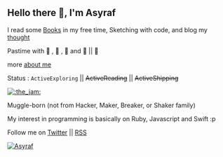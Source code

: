 ## Hello there 👋, I'm Asyraf

I read some <a href="https://asyrafff.com/books/" target="_blank" rel="noopener noreferrer">Books</a> in my free time,  Sketching with code, and blog my <a href="https://asyrafff.com/blog/" target="_blank" rel="noopener noreferrer">thought</a>

Pastime with  , 💎 , 🎹 and 🎸 || 🤘

more <a href="https://asyrafff.com/about/" target="_blank" rel="noopener noreferrer">about me</a>

Status : `ActiveExploring` || ~~ActiveReading~~ || ~~ActiveShipping~~

[![:the_jam:](https://cdn.discordapp.com/emojis/745354525958996138.gif?v=1)](https://asyrafff.com/)

Muggle-born (not from Hacker, Maker, Breaker, or Shaker family)

My interest in programming is basically on Ruby, Javascript and Swift :p 

Follow me on [Twitter](https://twitter.com/asyr0f) || [RSS](https://asyrafff.com/feed/)

[![Asyraf](https://raw.githubusercontent.com/J2TEAM/J2TEAM/main/dino.gif)](https://asyrafff.com/)

<!--
**asyraffff/asyraffff** is a ✨ _special_ ✨ repository because its `README.md` (this file) appears on your GitHub profile.

Here are some ideas to get you started:

- 🔭 I’m currently working on ...
- 🌱 I’m currently learning ...
- 👯 I’m looking to collaborate on ...
- 🤔 I’m looking for help with ...
- 💬 Ask me about ...
- 📫 How to reach me: ...
- 😄 Pronouns: ...
- ⚡ Fun fact: ...
-->
